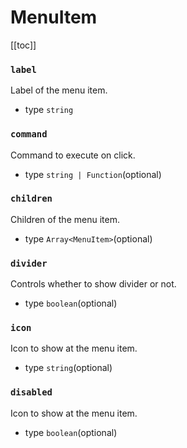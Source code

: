 # MenuItem

[[toc]]

### `label`
Label of the menu item.
* type `string`

### `command`
Command to execute on click.
* type `string | Function`(optional)

### `children`
Children of the menu item.
* type `Array<MenuItem>`(optional)

### `divider`
Controls whether to show divider or not.
* type `boolean`(optional)

### `icon`
Icon to show at the menu item.
* type `string`(optional)


### `disabled`
Icon to show at the menu item.
* type `boolean`(optional)